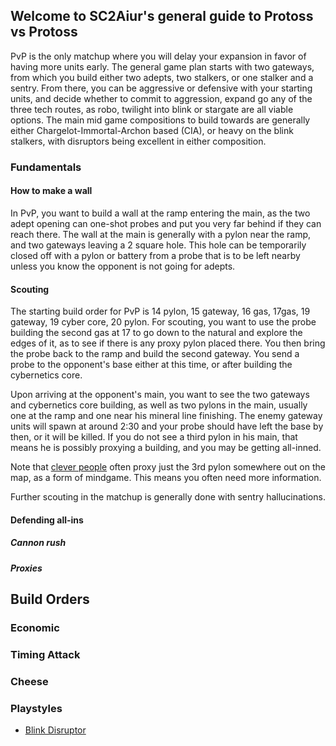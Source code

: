 <!--
.. title: PvP
.. slug: pvp
.. date: 2020-09-19 07:45:13 UTC
.. tags:
.. category:
.. link:
.. description:
.. type: text
.. author: ZKay
.. hidetitle: True
.. nocomments: True
-->

## Welcome to SC2Aiur's general guide to Protoss vs Protoss

PvP is the only matchup where you will delay your expansion in favor of having more units early. The general game plan starts with two gateways, from which you build either two adepts, two stalkers, or one stalker and a sentry. From there, you can be aggressive or defensive with your starting units, and decide whether to commit to aggression, expand go any of the three tech routes, as robo, twilight into blink or stargate are all viable options. The main mid game compositions to build towards are generally either Chargelot-Immortal-Archon based (CIA), or heavy on the blink stalkers, with disruptors being excellent in either composition.

### Fundamentals

#### How to make a wall
In PvP, you want to build a wall at the ramp entering the main, as the two adept opening can one-shot probes and put you very far behind if they can reach there. The wall at the main is generally with a pylon near the ramp, and two gateways leaving a 2 square hole. This hole can be temporarily closed off with a pylon or battery from a probe that is to be left nearby unless you know the opponent is not going for adepts.

#### Scouting
The starting build order for PvP is 14 pylon, 15 gateway, 16 gas, 17gas, 19 gateway, 19 cyber core, 20 pylon. For scouting, you want to use the probe building the second gas at 17 to go down to the natural and explore the edges of it, as to see if there is any proxy pylon placed there. You then bring the probe back to the ramp and build the second gateway. You send a probe to the opponent's base either at this time, or after building the cybernetics core.

Upon arriving at the opponent's main, you want to see the two gateways and cybernetics core building, as well as two pylons in the main, usually one at the ramp and one near his mineral line finishing. The enemy gateway units will spawn at around 2:30 and your probe should have left the base by then, or it will be killed. If you do not see a third pylon in his main, that means he is possibly proxying a building, and you may be getting all-inned.

Note that [clever people](https://liquipedia.net/starcraft2/Trap) often proxy just the 3rd pylon somewhere out on the map, as a form of mindgame. This means you often need more information.

Further scouting in the matchup is generally done with sentry hallucinations.

#### Defending all-ins

##### Cannon rush

##### Proxies

## Build Orders

### Economic

### Timing Attack

### Cheese

### Playstyles
- [Blink Disruptor](/posts/blinkdisruptor-era-pvp/)
